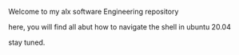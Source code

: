 Welcome to my alx software Engineering repository

here, you will find all abut how to navigate the shell in ubuntu 20.04


stay tuned.
